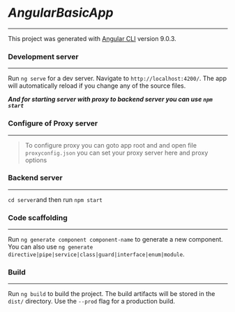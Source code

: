# ***AngularBasicApp***
----

This project was generated with [Angular CLI](https://github.com/angular/angular-cli) version 9.0.3.

### Development server
---

Run `ng serve` for a dev server. Navigate to `http://localhost:4200/`. The app will automatically reload if you change any of the source files.

***And for starting server with proxy to backend server you can use `npm start`***

### Configure of Proxy server
---
> To configure proxy you can goto app root and and open file `proxyconfig.json` you can set your proxy server here and proxy options

### Backend server
---
`cd server`and then run `npm start`

### Code scaffolding
---

Run `ng generate component component-name` to generate a new component. You can also use `ng generate directive|pipe|service|class|guard|interface|enum|module`.

### Build
---

Run `ng build` to build the project. The build artifacts will be stored in the `dist/` directory. Use the `--prod` flag for a production build.

